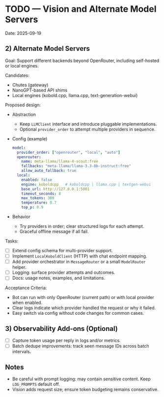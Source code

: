 # TODO — Vision and Alternate Model Servers

Date: 2025-09-19

## 2) Alternate Model Servers

Goal: Support different backends beyond OpenRouter, including self-hosted or local engines.

Candidates:

- Chutes (gateway)
- NanoGPT-based API shims
- Local engines (kobold.cpp, llama.cpp, text-generation-webui)

Proposed design:

- Abstraction
  - Keep `LLMClient` interface and introduce pluggable implementations.
  - Optional `provider_order` to attempt multiple providers in sequence.
- Config (example)

  ```yaml
  model:
    provider_order: ["openrouter", "local", "auto"]
    openrouter:
      name: meta-llama/llama-4-scout:free
      fallbacks: "meta-llama/llama-3.3-8b-instruct:free"
      allow_auto_fallback: true
    local:
      enabled: false
      engine: koboldcpp   # koboldcpp | llama.cpp | textgen-webui
      base_url: http://127.0.0.1:5001
      timeout_seconds: 8
      max_tokens: 300
      temperature: 0.7
      top_p: 0.9
  ```

- Behavior
  - Try providers in order; clear structured logs for each attempt.
  - Graceful offline message if all fail.

Tasks:

- [ ] Extend config schema for multi-provider support.
- [ ] Implement `LocalKoboldClient` (HTTP) with chat endpoint mapping.
- [ ] Add provider orchestrator in `MessageRouter` or a small `ModelRouter` helper.
- [ ] Logging: surface provider attempts and outcomes.
- [ ] Docs: usage notes, examples, and limitations.

Acceptance Criteria:

- Bot can run with only OpenRouter (current path) or with local provider when enabled.
- Clear logs indicate which provider handled the request or why it failed.
- Easy switch via config without code changes for common cases.

## 3) Observability Add-ons (Optional)

- [ ] Capture token usage per reply in logs and/or metrics.
- [ ] Batch dedupe improvements: track seen message IDs across batch intervals.

## Notes

- Be careful with prompt logging: may contain sensitive content. Keep `LOG_PROMPTS` default off.
- Vision adds request size; ensure token budgeting remains conservative.
